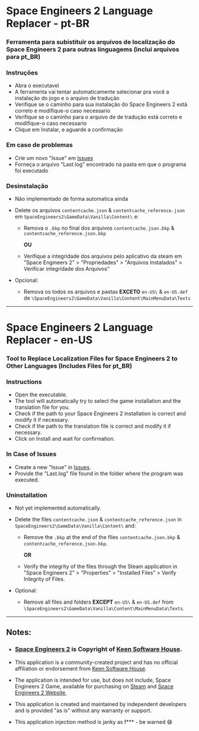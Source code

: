 # Space Engineers 2 Language Replacer - pt-BR
### Ferramenta para subistituir os arquivos de localização do Space Engineers 2 para outras linguagems (inclui arquivos para pt_BR)

### Instruções
- Abra o executavel
- A ferramenta vai tentar automaticamente selecionar pra você a instalação do jogo e o arquivo de tradução
- Verifique se o caminho para sua instalação do Space Engineers 2 está correto e modifique-o caso necessario
- Verifique se o caminho para o arquivo de de tradução  está correto e modifique-o caso necessario
- Clique em Instalar, e aguarde a confirmação

### Em caso de problemas
- Crie um novo "Issue" em [Issues](https://github.com/ArthurGamerHD/Space-Engineers-2-Language-Replacer/issues/new)
- Forneça o arquivo "Last.log" encontrado na pasta em que o programa foi executado

### Desinstalação
- Não implementado de forma automatica ainda
- Delete os arquivos `contentcache.json` & `contentcache_reference.json` em `SpaceEngineers2\GameData\Vanilla\Content\` e:
  - Remova o `.bkp` no final dos arquivos `contentcache.json.bkp` & `contentcache_reference.json.bkp`
  
    **OU**
  - Verifique a integridade dos arquivos pelo aplicativo da steam em "Space Engineers 2" > "Propriedades" > "Arquivos Instalados" > Verificar integridade dos Arquivos"

- Opcional:
  - Remova os todos os arquivos e pastas **EXCETO** `en-US\` & `en-US.def` de `\SpaceEngineers2\GameData\Vanilla\Content\MainMenuData\Texts`


---

# Space Engineers 2 Language Replacer - en-US
### Tool to Replace Localization Files for Space Engineers 2 to Other Languages (Includes Files for pt_BR)

### Instructions
- Open the executable.
- The tool will automatically try to select the game installation and the translation file for you.
- Check if the path to your Space Engineers 2 installation is correct and modify it if necessary.
- Check if the path to the translation file is correct and modify it if necessary.
- Click on Install and wait for confirmation.

### In Case of Issues
- Create a new "Issue" in [Issues](https://github.com/ArthurGamerHD/Space-Engineers-2-Language-Replacer/issues/new).
- Provide the "Last.log" file found in the folder where the program was executed.

### Uninstallation
- Not yet implemented automatically.
- Delete the files `contentcache.json` & `contentcache_reference.json` in `SpaceEngineers2\GameData\Vanilla\Content\` and:
    - Remove the `.bkp` at the end of the files `contentcache.json.bkp` & `contentcache_reference.json.bkp`.

      **OR**
    - Verify the integrity of the files through the Steam application in "Space Engineers 2" > "Properties" > "Installed Files" > Verify Integrity of Files.


- Optional:
  - Remove all files and folders **EXCEPT** `en-US\` & `en-US.def` from `\SpaceEngineers2\GameData\Vanilla\Content\MainMenuData\Texts`.


---
## Notes:
- ### [Space Engineers 2](https://2.spaceengineersgame.com/) is Copyright of [Keen Software House](https://www.keenswh.com/).

- This application is a community-created project and has no official affiliation or endorsement from [Keen Software House](https://www.keenswh.com/).
- The application is intended for use, but does not include, Space Engineers 2 Game, available for purchasing on [Steam](https://store.steampowered.com/app/1133870/Space_Engineers_2) and [Space Engineers 2 Website](https://2.spaceengineersgame.com/store/),
- This application is created and maintained by independent developers and is provided "as is" without any warranty or support.
- This application injection method is janky as f*** - be warned 😅